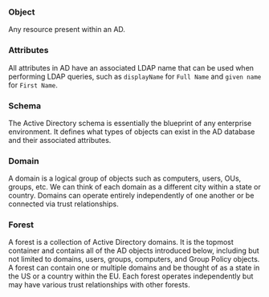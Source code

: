 ### Object
Any resource present within an AD.

### Attributes
All attributes in AD have an associated LDAP name that can be used when performing LDAP queries, such as `displayName` for `Full Name` and `given name` for `First Name`.

### Schema
The Active Directory schema is essentially the blueprint of any enterprise environment. It defines what types of objects can exist in the AD database and their associated attributes.

### Domain
A domain is a logical group of objects such as computers, users, OUs, groups, etc. We can think of each domain as a different city within a state or country. Domains can operate entirely independently of one another or be connected via trust relationships.

### Forest
A forest is a collection of Active Directory domains. It is the topmost container and contains all of the AD objects introduced below, including but not limited to domains, users, groups, computers, and Group Policy objects. A forest can contain one or multiple domains and be thought of as a state in the US or a country within the EU. Each forest operates independently but may have various trust relationships with other forests.

